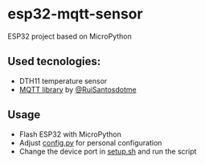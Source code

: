 # esp32-mqtt-sensor
ESP32 project based on MicroPython

## Used tecnologies:
- DTH11 temperature sensor
- [MQTT library](https://raw.githubusercontent.com/RuiSantosdotme/ESP-MicroPython/master/code/MQTT/umqttsimple.py) by [@RuiSantosdotme](https://github.com/RuiSantosdotme)

## Usage
- Flash ESP32 with MicroPython
- Adjust [config.py](https://github.com/manuandru/esp32-mqtt-sensor/blob/main/src/utils/config.py) for personal configuration
- Change the device port in [setup.sh](https://github.com/manuandru/esp32-mqtt-sensor/blob/main/setup.sh) and run the script
